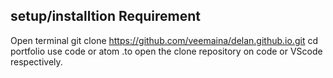 ## setup/installtion Requirement

Open terminal
git clone https://github.com/veemaina/delan.github.io.git
cd portfolio
use code or atom .to open the clone repository on code or VScode respectively.